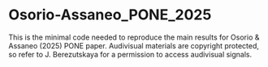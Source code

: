 # Osorio-Assaneo_PONE_2025
This is the minimal code needed to reproduce the main results for 
Osorio &amp; Assaneo (2025) PONE paper. Audivisual materials are copyright 
protected, so refer to J. Berezutskaya for a permission to access audivisual 
signals. 